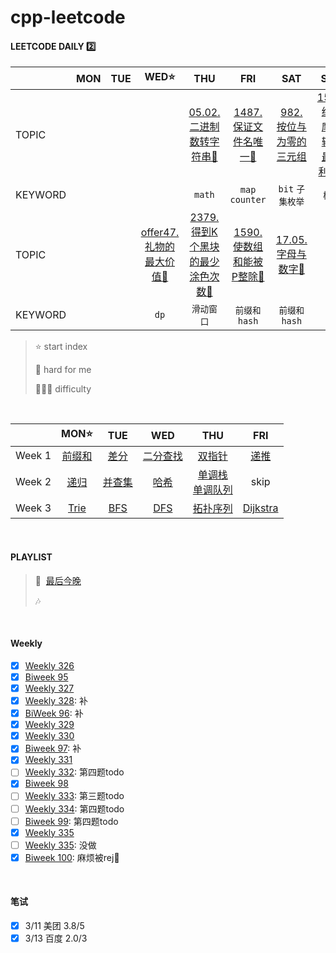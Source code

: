 # cpp-leetcode

#### LEETCODE DAILY 2️⃣
|       |MON|TUE|WED⭐|THU|FRI|SAT|SUN|
|  ---  |:-:|:-:|:-:|:-:|:-:|:-:|:-:|
|TOPIC  |   |   |   |[05.02. 二进制数转字符串🧡](/workspace/%E9%9D%A2%E8%AF%95%E9%A2%9805.02%20%E4%BA%8C%E8%BF%9B%E5%88%B6%E6%95%B0%E8%BD%AC%E5%AD%97%E7%AC%A6%E4%B8%B2.cpp)|[1487. 保证文件名唯一🧡](/workspace/1487.%E4%BF%9D%E8%AF%81%E6%96%87%E4%BB%B6%E5%90%8D%E5%94%AF%E4%B8%80.cpp)|[982. 按位与为零的三元组](/markdown/LC982.%20%E6%8C%89%E4%BD%8D%E4%B8%8E%E4%B8%BA0%E7%9A%84%E4%B8%89%E5%85%83%E7%BB%84.md)|[1599. 经营摩天轮的最大利润🧡](/workspace/1599.%E7%BB%8F%E8%90%A5%E6%91%A9%E5%A4%A9%E8%BD%AE%E7%9A%84%E6%9C%80%E5%A4%A7%E5%88%A9%E6%B6%A6.cpp)|
|KEYWORD|   |   |   |`math`|`map`<br/>`counter`|`bit` `子集枚举`|`模拟`|
|TOPIC  |   |   |[offer47. 礼物的最大价值🧡](https://leetcode.cn/problems/li-wu-de-zui-da-jie-zhi-lcof/)|[2379. 得到K个黑块的最少涂色次数💚](/workspace/2379.%E5%BE%97%E5%88%B0-k-%E4%B8%AA%E9%BB%91%E5%9D%97%E7%9A%84%E6%9C%80%E5%B0%91%E6%B6%82%E8%89%B2%E6%AC%A1%E6%95%B0.cpp)|[1590. 使数组和能被P整除🧡](/workspace/1590.%E4%BD%BF%E6%95%B0%E7%BB%84%E5%92%8C%E8%83%BD%E8%A2%AB-p-%E6%95%B4%E9%99%A4.cpp)|[17.05. 字母与数字🧡](/markdown/17.05.%20%E5%AD%97%E6%AF%8D%E4%B8%8E%E6%95%B0%E5%AD%97.md)|
|KEYWORD|   |   |`dp`|`滑动窗口`|`前缀和`<br/>`hash`|`前缀和`<br/>`hash`|


> ⭐ start index
> 
> 📌 hard for me
> 
> 💚🧡💔 difficulty

<br/>

|       |MON⭐|TUE|WED|THU|FRI|
|  ---  |:-:|:-:|:-:|:-:|:-:|
|Week 1|[前缀和](/acwing/Spring/D1_%E5%89%8D%E7%BC%80%E5%92%8C.md)|[差分](/acwing/Spring/D2_%E5%B7%AE%E5%88%86.md)|[二分查找](/acwing/Spring/D3_%E4%BA%8C%E5%88%86.md)|[双指针](/acwing/Spring/D4_%E5%8F%8C%E6%8C%87%E9%92%88.md)|[递推](/acwing/Spring/D5_%E9%80%92%E6%8E%A8.md)|
|Week 2|[递归](/acwing/Spring/D6_%E9%80%92%E5%BD%92.md)|[并查集](/acwing/Spring/D7_%E5%B9%B6%E6%9F%A5%E9%9B%86.md)|[哈希](/acwing/Spring/D8_%E5%93%88%E5%B8%8C.md)|[单调栈](/acwing/Section%202/3_%E5%8D%95%E8%B0%83%E6%A0%88.cpp)<br/>[单调队列](/acwing/Section%202/4_%E5%8D%95%E8%B0%83%E9%98%9F%E5%88%97.cpp)| skip |
|Week 3|[Trie](/acwing/Spring/D11_Trie.md)|[BFS](/acwing/Spring/D12_BFS.md)|[DFS](/acwing/Spring/D12_BFS.md)|[拓扑序列](/acwing/Spring/D14_%E6%8B%93%E6%89%91%E5%BA%8F%E5%88%97.md)|[Dijkstra](/acwing/Spring/D15_Dijkstra.md)|


<br/>

#### PLAYLIST
> 🎵&nbsp; [最后今晚](https://c6.y.qq.com/base/fcgi-bin/u?__=2KqhcQ) &emsp; 
>
> 🎶&nbsp; 


<br/>

#### Weekly
- [x] [Weekly 326](/record/2023/Weekly%20326.md)
- [x] [Biweek 95](/record/2023/Biweekly%2095.md)
- [x] [Weekly 327](/record/2023/Weekly%20327.md)
- [x] [Weekly 328](/record/2023/Weekly%20328.md): 补
- [x] [BiWeek 96](/record/2023/Biweekly%2096.md): 补
- [x] [Weekly 329](/record/2023/Weekly%20329.md)
- [x] [Weekly 330](/record/2023/Weekly%20330.md)
- [x] [Biweek 97](/record/2023/Biweekly%2097.md): 补
- [x] [Weekly 331](/record/2023/Weekly%20331.md)
- [ ] [Weekly 332](/record/2023/Weekly%20332.md): 第四题todo
- [x] [Biweek 98](/record/2023/Biweekly%2098.md)
- [ ] [Weekly 333](/record/2023/Weekly%20333.md): 第三题todo
- [ ] [Weekly 334](/record/2023/Weekly%20334.md): 第四题todo
- [ ] [Biweek 99](/record/2023/Biweekly%2099.md): 第四题todo
- [x] [Weekly 335](/record/2023/Weekly%20335.md)
- [ ] [Weekly 335](): 没做
- [x] [Biweek 100](https://leetcode.cn/contest/biweekly-contest-100): 麻烦被rej🙏

<br/>

#### 笔试
- [x] 3/11 美团  3.8/5
- [x] 3/13 百度  2.0/3
